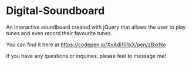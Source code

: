 # Digital-Soundboard
An interactive soundboard created with jQuery that allows the user to play tunes and even record their favourite tunes.

You can find it here at https://codepen.io/XxAdi101xX/pen/zBxrNo

If you have any questions or inquiries, please feel to message me!
